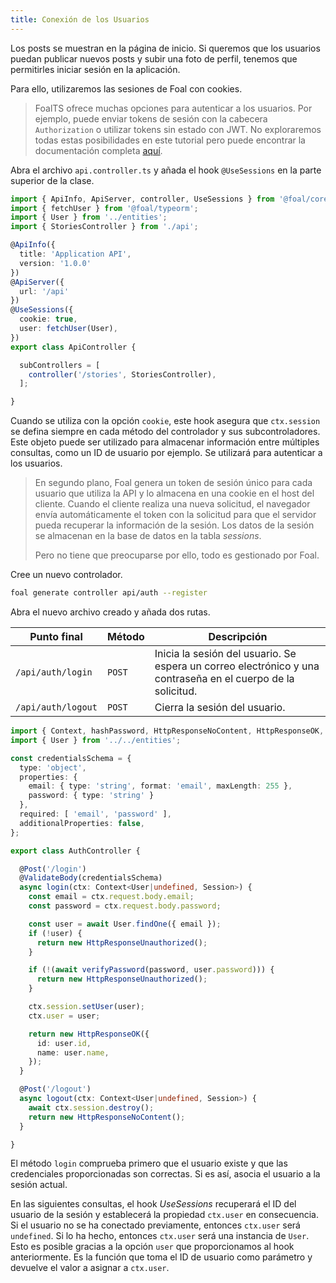 ```yaml
---
title: Conexión de los Usuarios
---
```


Los posts se muestran en la página de inicio. Si queremos que los usuarios puedan publicar nuevos posts y subir una foto de perfil, tenemos que permitirles iniciar sesión en la aplicación.

Para ello, utilizaremos las sesiones de Foal con cookies.

> FoalTS ofrece muchas opciones para autenticar a los usuarios. Por ejemplo, puede enviar tokens de sesión con la cabecera `Authorization` o utilizar tokens sin estado con JWT. No exploraremos todas estas posibilidades en este tutorial pero puede encontrar la documentación completa [aquí](../../authentication-and-access-control/quick-start.md).

Abra el archivo `api.controller.ts` y añada el hook `@UseSessions` en la parte superior de la clase.

```typescript
import { ApiInfo, ApiServer, controller, UseSessions } from '@foal/core';
import { fetchUser } from '@foal/typeorm';
import { User } from '../entities';
import { StoriesController } from './api';

@ApiInfo({
  title: 'Application API',
  version: '1.0.0'
})
@ApiServer({
  url: '/api'
})
@UseSessions({
  cookie: true,
  user: fetchUser(User),
})
export class ApiController {

  subControllers = [
    controller('/stories', StoriesController),
  ];

}

```

Cuando se utiliza con la opción `cookie`, este hook asegura que `ctx.session` se defina siempre en cada método del controlador y sus subcontroladores. Este objeto puede ser utilizado para almacenar información entre múltiples consultas, como un ID de usuario por ejemplo. Se utilizará para autenticar a los usuarios.

> En segundo plano, Foal genera un token de sesión único para cada usuario que utiliza la API y lo almacena en una cookie en el host del cliente. Cuando el cliente realiza una nueva solicitud, el navegador envía automáticamente el token con la solicitud para que el servidor pueda recuperar la información de la sesión. Los datos de la sesión se almacenan en la base de datos en la tabla *sessions*.
>
> Pero no tiene que preocuparse por ello, todo es gestionado por Foal.

Cree un nuevo controlador.

```bash
foal generate controller api/auth --register
```

Abra el nuevo archivo creado y añada dos rutas.

| Punto final | Método | Descripción |
| --- | --- | --- |
| `/api/auth/login` | `POST` | Inicia la sesión del usuario. Se espera un correo electrónico y una contraseña en el cuerpo de la solicitud. |
| `/api/auth/logout` | `POST` | Cierra la sesión del usuario. |

```typescript
import { Context, hashPassword, HttpResponseNoContent, HttpResponseOK, HttpResponseUnauthorized, Post, Session, ValidateBody, verifyPassword } from '@foal/core';
import { User } from '../../entities';

const credentialsSchema = {
  type: 'object',
  properties: {
    email: { type: 'string', format: 'email', maxLength: 255 },
    password: { type: 'string' }
  },
  required: [ 'email', 'password' ],
  additionalProperties: false,
};

export class AuthController {

  @Post('/login')
  @ValidateBody(credentialsSchema)
  async login(ctx: Context<User|undefined, Session>) {
    const email = ctx.request.body.email;
    const password = ctx.request.body.password;

    const user = await User.findOne({ email });
    if (!user) {
      return new HttpResponseUnauthorized();
    }

    if (!(await verifyPassword(password, user.password))) {
      return new HttpResponseUnauthorized();
    }

    ctx.session.setUser(user);
    ctx.user = user;

    return new HttpResponseOK({
      id: user.id,
      name: user.name,
    });
  }

  @Post('/logout')
  async logout(ctx: Context<User|undefined, Session>) {
    await ctx.session.destroy();
    return new HttpResponseNoContent();
  }

}

```

El método `login` comprueba primero que el usuario existe y que las credenciales proporcionadas son correctas. Si es así, asocia el usuario a la sesión actual.

En las siguientes consultas, el hook *UseSessions* recuperará el ID del usuario de la sesión y establecerá la propiedad `ctx.user` en consecuencia. Si el usuario no se ha conectado previamente, entonces `ctx.user` será `undefined`. Si lo ha hecho, entonces `ctx.user` será una instancia de `User`. Esto es posible gracias a la opción `user` que proporcionamos al hook anteriormente. Es la función que toma el ID de usuario como parámetro y devuelve el valor a asignar a `ctx.user`.


